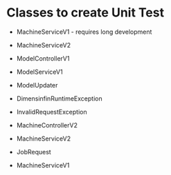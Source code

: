 # Classes to create Unit Test
* MachineServiceV1 - requires long development
* MachineServiceV2

* ModelControllerV1
* ModelServiceV1
* ModelUpdater

* DimensinfinRuntimeException
* InvalidRequestException
* MachineControllerV2
* MachineServiceV2
* JobRequest
* MachineServiceV1
